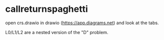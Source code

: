 # callreturnspaghetti

open crs.drawio in drawio (https://app.diagrams.net) and look at the tabs.

L0/L1/L2 are a nested version of the "D" problem.
